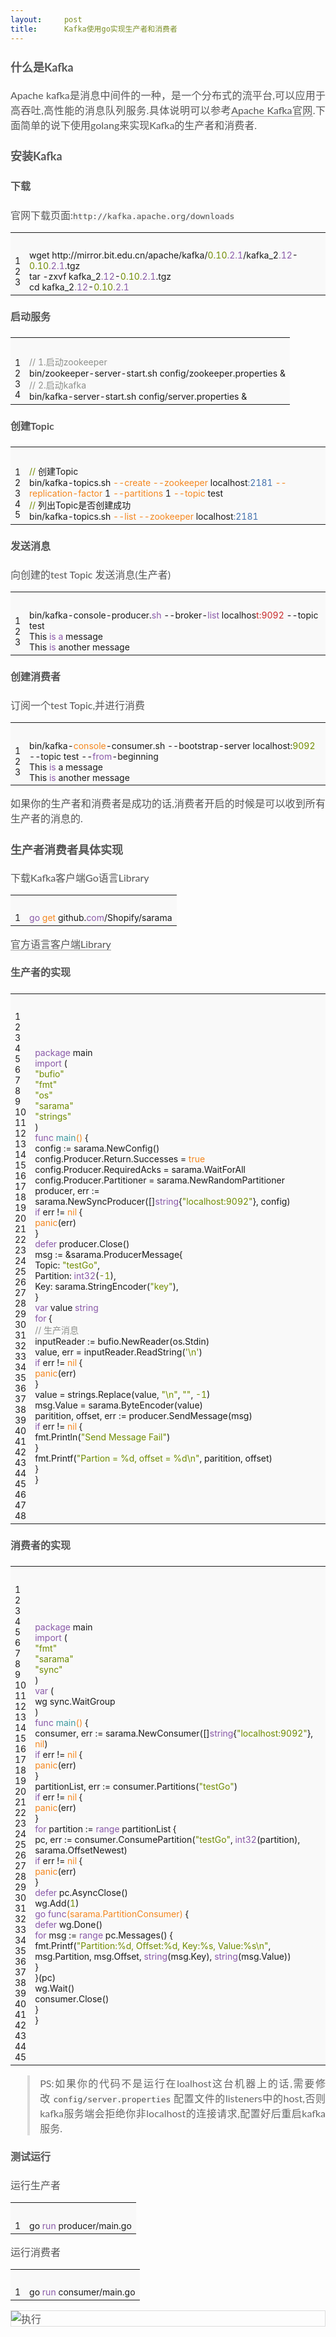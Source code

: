 ```yaml
---
layout:     post
title:      Kafka使用go实现生产者和消费者
---
```

<div id="article_content" class="article_content clearfix csdn-tracking-statistics" data-pid="blog" data-mod="popu_307" data-dsm="post">
								            <link rel="stylesheet" href="https://csdnimg.cn/release/phoenix/template/css/ck_htmledit_views-f76675cdea.css">
						<div class="htmledit_views" id="content_views">
                
<h3 id="什么是Kafka" style="line-height:1.5;font-family:Lato, 'PingFang SC', 'Microsoft YaHei', sans-serif;font-size:18px;color:rgb(85,85,85);text-align:justify;">
什么是Kafka</h3>
<p style="color:rgb(85,85,85);font-family:Lato, 'PingFang SC', 'Microsoft YaHei', sans-serif;font-size:16px;text-align:justify;">
Apache kafka是消息中间件的一种，是一个分布式的流平台,可以应用于高吞吐,高性能的消息队列服务.具体说明可以参考<a href="http://kafka.apache.org/documentation" rel="nofollow" style="background-color:transparent;color:rgb(85,85,85);text-decoration:none;border-bottom:1px solid rgb(153,153,153);">Apache
 Kafka官网</a>.下面简单的说下使用golang来实现Kafka的生产者和消费者.</p>
<a id="more" style="color:rgb(85,85,85);border-bottom:1px solid rgb(153,153,153);font-family:Lato, 'PingFang SC', 'Microsoft YaHei', sans-serif;font-size:16px;text-align:justify;"></a><span style="color:rgb(85,85,85);font-family:Lato, 'PingFang SC', 'Microsoft YaHei', sans-serif;font-size:16px;text-align:justify;"></span>
<h3 id="安装Kafka" style="line-height:1.5;font-family:Lato, 'PingFang SC', 'Microsoft YaHei', sans-serif;font-size:18px;color:rgb(85,85,85);text-align:justify;">
<a href="http://blog.frenlee.com/2017/05/kafka-demo-golang-implementation/#%E5%AE%89%E8%A3%85Kafka" rel="nofollow" class="headerlink" title="安装Kafka" style="background-color:transparent;color:rgb(85,85,85);text-decoration:none;border-bottom:1px solid rgb(153,153,153);"></a>安装Kafka</h3>
<h4 id="下载" style="line-height:1.5;font-family:Lato, 'PingFang SC', 'Microsoft YaHei', sans-serif;font-size:16px;color:rgb(85,85,85);text-align:justify;">
<a href="http://blog.frenlee.com/2017/05/kafka-demo-golang-implementation/#%E4%B8%8B%E8%BD%BD" rel="nofollow" class="headerlink" title="下载" style="background-color:transparent;color:rgb(85,85,85);text-decoration:none;border-bottom:1px solid rgb(153,153,153);"></a>下载</h4>
<p style="color:rgb(85,85,85);font-family:Lato, 'PingFang SC', 'Microsoft YaHei', sans-serif;font-size:16px;text-align:justify;">
官网下载页面:<code style="font-family:consolas, Menlo, 'PingFang SC', 'Microsoft YaHei', monospace;font-size:13px;color:rgb(77,77,76);background:rgb(247,247,247);">http://kafka.apache.org/downloads</code><br></p>
<table style="border-collapse:collapse;border-spacing:0px;border:none;font-size:14px;table-layout:fixed;"><tbody><tr style="background-color:rgb(249,249,249);"><td class="gutter" style="vertical-align:middle;border:none;">
<pre style="overflow:auto;font-family:consolas, Menlo, 'PingFang SC', 'Microsoft YaHei', monospace;font-size:13px;color:rgb(134,145,148);background:rgb(239,242,243);line-height:1.6;border:none;text-align:right;"></pre><div class="line">1</div><div class="line">2</div><div class="line">3</div>
</td>
<td class="code" style="vertical-align:middle;border:none;">
<pre style="overflow:auto;font-family:consolas, Menlo, 'PingFang SC', 'Microsoft YaHei', monospace;font-size:13px;color:rgb(77,77,76);background:rgb(247,247,247);line-height:1.6;border:none;"></pre><div class="line">wget http://mirror.bit.edu.cn/apache/kafka/<span class="number" style="color:rgb(113,140,0);">0.10</span><span class="meta" style="color:rgb(137,89,168);">.2</span><span class="meta" style="color:rgb(137,89,168);">.1</span>/kafka_2<span class="meta" style="color:rgb(137,89,168);">.12</span>-<span class="number" style="color:rgb(113,140,0);">0.10</span><span class="meta" style="color:rgb(137,89,168);">.2</span><span class="meta" style="color:rgb(137,89,168);">.1</span>.tgz</div><div class="line">tar -zxvf kafka_2<span class="meta" style="color:rgb(137,89,168);">.12</span>-<span class="number" style="color:rgb(113,140,0);">0.10</span><span class="meta" style="color:rgb(137,89,168);">.2</span><span class="meta" style="color:rgb(137,89,168);">.1</span>.tgz</div><div class="line">cd kafka_2<span class="meta" style="color:rgb(137,89,168);">.12</span>-<span class="number" style="color:rgb(113,140,0);">0.10</span><span class="meta" style="color:rgb(137,89,168);">.2</span><span class="meta" style="color:rgb(137,89,168);">.1</span></div>
</td>
</tr></tbody></table><p style="color:rgb(85,85,85);font-family:Lato, 'PingFang SC', 'Microsoft YaHei', sans-serif;font-size:16px;text-align:justify;">
</p>
<h4 id="启动服务" style="line-height:1.5;font-family:Lato, 'PingFang SC', 'Microsoft YaHei', sans-serif;font-size:16px;color:rgb(85,85,85);text-align:justify;">
<a href="http://blog.frenlee.com/2017/05/kafka-demo-golang-implementation/#%E5%90%AF%E5%8A%A8%E6%9C%8D%E5%8A%A1" rel="nofollow" class="headerlink" title="启动服务" style="background-color:transparent;color:rgb(85,85,85);text-decoration:none;border-bottom:1px solid rgb(153,153,153);"></a>启动服务</h4>
<table style="border-collapse:collapse;border-spacing:0px;border:none;font-size:14px;table-layout:fixed;"><tbody><tr style="background-color:rgb(249,249,249);"><td class="gutter" style="vertical-align:middle;border:none;">
<pre style="overflow:auto;font-family:consolas, Menlo, 'PingFang SC', 'Microsoft YaHei', monospace;font-size:13px;color:rgb(134,145,148);background:rgb(239,242,243);line-height:1.6;border:none;text-align:right;"></pre><div class="line">1</div><div class="line">2</div><div class="line">3</div><div class="line">4</div>
</td>
<td class="code" style="vertical-align:middle;border:none;">
<pre style="overflow:auto;font-family:consolas, Menlo, 'PingFang SC', 'Microsoft YaHei', monospace;font-size:13px;color:rgb(77,77,76);background:rgb(247,247,247);line-height:1.6;border:none;"></pre><div class="line"><span class="comment" style="color:rgb(142,144,140);">// 1.启动zookeeper</span></div><div class="line">bin/zookeeper-server-start<span class="selector-class">.sh</span> config/zookeeper<span class="selector-class">.properties</span> &amp;</div><div class="line"><span class="comment" style="color:rgb(142,144,140);">// 2.启动kafka</span></div><div class="line">bin/kafka-server-start<span class="selector-class">.sh</span> config/server<span class="selector-class">.properties</span> &amp;</div>
</td>
</tr></tbody></table><h4 id="创建Topic" style="line-height:1.5;font-family:Lato, 'PingFang SC', 'Microsoft YaHei', sans-serif;font-size:16px;color:rgb(85,85,85);text-align:justify;">
<a href="http://blog.frenlee.com/2017/05/kafka-demo-golang-implementation/#%E5%88%9B%E5%BB%BATopic" rel="nofollow" class="headerlink" title="创建Topic" style="background-color:transparent;color:rgb(85,85,85);text-decoration:none;border-bottom:1px solid rgb(153,153,153);"></a>创建Topic</h4>
<table style="border-collapse:collapse;border-spacing:0px;border:none;font-size:14px;table-layout:fixed;"><tbody><tr style="background-color:rgb(249,249,249);"><td class="gutter" style="vertical-align:middle;border:none;">
<pre style="overflow:auto;font-family:consolas, Menlo, 'PingFang SC', 'Microsoft YaHei', monospace;font-size:13px;color:rgb(134,145,148);background:rgb(239,242,243);line-height:1.6;border:none;text-align:right;"></pre><div class="line">1</div><div class="line">2</div><div class="line">3</div><div class="line">4</div><div class="line">5</div>
</td>
<td class="code" style="vertical-align:middle;border:none;">
<pre style="overflow:auto;font-family:consolas, Menlo, 'PingFang SC', 'Microsoft YaHei', monospace;font-size:13px;color:rgb(77,77,76);background:rgb(247,247,247);line-height:1.6;border:none;"></pre><div class="line"><span class="string" style="color:rgb(113,140,0);">//</span> 创建Topic</div><div class="line">bin/kafka-topics.sh <span class="params" style="color:rgb(245,135,31);">--create</span> <span class="params" style="color:rgb(245,135,31);">--zookeeper</span> localhost<span class="function" style="color:rgb(66,113,174);">:2181</span> <span class="params" style="color:rgb(245,135,31);">--replication-factor</span> 1 <span class="params" style="color:rgb(245,135,31);">--partitions</span> 1 <span class="params" style="color:rgb(245,135,31);">--topic</span> test</div><div class="line"></div><div class="line"><span class="string" style="color:rgb(113,140,0);">//</span> 列出Topic是否创建成功</div><div class="line">bin/kafka-topics.sh <span class="params" style="color:rgb(245,135,31);">--list</span> <span class="params" style="color:rgb(245,135,31);">--zookeeper</span> localhost<span class="function" style="color:rgb(66,113,174);">:2181</span></div>
</td>
</tr></tbody></table><h4 id="发送消息" style="line-height:1.5;font-family:Lato, 'PingFang SC', 'Microsoft YaHei', sans-serif;font-size:16px;color:rgb(85,85,85);text-align:justify;">
<a href="http://blog.frenlee.com/2017/05/kafka-demo-golang-implementation/#%E5%8F%91%E9%80%81%E6%B6%88%E6%81%AF" rel="nofollow" class="headerlink" title="发送消息" style="background-color:transparent;color:rgb(85,85,85);text-decoration:none;border-bottom:1px solid rgb(153,153,153);"></a>发送消息</h4>
<p style="color:rgb(85,85,85);font-family:Lato, 'PingFang SC', 'Microsoft YaHei', sans-serif;font-size:16px;text-align:justify;">
向创建的test Topic 发送消息(生产者)<br></p>
<table style="border-collapse:collapse;border-spacing:0px;border:none;font-size:14px;table-layout:fixed;"><tbody><tr style="background-color:rgb(249,249,249);"><td class="gutter" style="vertical-align:middle;border:none;">
<pre style="overflow:auto;font-family:consolas, Menlo, 'PingFang SC', 'Microsoft YaHei', monospace;font-size:13px;color:rgb(134,145,148);background:rgb(239,242,243);line-height:1.6;border:none;text-align:right;"></pre><div class="line">1</div><div class="line">2</div><div class="line">3</div>
</td>
<td class="code" style="vertical-align:middle;border:none;">
<pre style="overflow:auto;font-family:consolas, Menlo, 'PingFang SC', 'Microsoft YaHei', monospace;font-size:13px;color:rgb(77,77,76);background:rgb(247,247,247);line-height:1.6;border:none;"></pre><div class="line">bin/kafka-console-producer.<span class="keyword" style="color:rgb(137,89,168);">sh</span> --broker-<span class="keyword" style="color:rgb(137,89,168);">list</span> localhos<span class="variable" style="color:rgb(200,40,41);">t:9092</span> --topic test</div><div class="line">This <span class="keyword" style="color:rgb(137,89,168);">is</span> <span class="keyword" style="color:rgb(137,89,168);">a</span> message</div><div class="line">This <span class="keyword" style="color:rgb(137,89,168);">is</span> another message</div>
</td>
</tr></tbody></table><p style="color:rgb(85,85,85);font-family:Lato, 'PingFang SC', 'Microsoft YaHei', sans-serif;font-size:16px;text-align:justify;">
</p>
<h4 id="创建消费者" style="line-height:1.5;font-family:Lato, 'PingFang SC', 'Microsoft YaHei', sans-serif;font-size:16px;color:rgb(85,85,85);text-align:justify;">
<a href="http://blog.frenlee.com/2017/05/kafka-demo-golang-implementation/#%E5%88%9B%E5%BB%BA%E6%B6%88%E8%B4%B9%E8%80%85" rel="nofollow" class="headerlink" title="创建消费者" style="background-color:transparent;color:rgb(85,85,85);text-decoration:none;border-bottom:1px solid rgb(153,153,153);"></a>创建消费者</h4>
<p style="color:rgb(85,85,85);font-family:Lato, 'PingFang SC', 'Microsoft YaHei', sans-serif;font-size:16px;text-align:justify;">
订阅一个test Topic,并进行消费<br></p>
<table style="border-collapse:collapse;border-spacing:0px;border:none;font-size:14px;table-layout:fixed;"><tbody><tr style="background-color:rgb(249,249,249);"><td class="gutter" style="vertical-align:middle;border:none;">
<pre style="overflow:auto;font-family:consolas, Menlo, 'PingFang SC', 'Microsoft YaHei', monospace;font-size:13px;color:rgb(134,145,148);background:rgb(239,242,243);line-height:1.6;border:none;text-align:right;"></pre><div class="line">1</div><div class="line">2</div><div class="line">3</div>
</td>
<td class="code" style="vertical-align:middle;border:none;">
<pre style="overflow:auto;font-family:consolas, Menlo, 'PingFang SC', 'Microsoft YaHei', monospace;font-size:13px;color:rgb(77,77,76);background:rgb(247,247,247);line-height:1.6;border:none;"></pre><div class="line">bin/kafka-<span class="built_in" style="color:rgb(245,135,31);">console</span>-consumer.sh --bootstrap-server localhost:<span class="number" style="color:rgb(113,140,0);">9092</span> --topic test --<span class="keyword" style="color:rgb(137,89,168);">from</span>-beginning</div><div class="line">This <span class="keyword" style="color:rgb(137,89,168);">is</span> a message</div><div class="line">This <span class="keyword" style="color:rgb(137,89,168);">is</span> another message</div>
</td>
</tr></tbody></table><p style="color:rgb(85,85,85);font-family:Lato, 'PingFang SC', 'Microsoft YaHei', sans-serif;font-size:16px;text-align:justify;">
</p>
<p style="color:rgb(85,85,85);font-family:Lato, 'PingFang SC', 'Microsoft YaHei', sans-serif;font-size:16px;text-align:justify;">
如果你的生产者和消费者是成功的话,消费者开启的时候是可以收到所有生产者的消息的.</p>
<h3 id="生产者消费者具体实现" style="line-height:1.5;font-family:Lato, 'PingFang SC', 'Microsoft YaHei', sans-serif;font-size:18px;color:rgb(85,85,85);text-align:justify;">
<a href="http://blog.frenlee.com/2017/05/kafka-demo-golang-implementation/#%E7%94%9F%E4%BA%A7%E8%80%85%E6%B6%88%E8%B4%B9%E8%80%85%E5%85%B7%E4%BD%93%E5%AE%9E%E7%8E%B0" rel="nofollow" class="headerlink" title="生产者消费者具体实现" style="background-color:transparent;color:rgb(85,85,85);text-decoration:none;border-bottom:1px solid rgb(153,153,153);"></a>生产者消费者具体实现</h3>
<p style="color:rgb(85,85,85);font-family:Lato, 'PingFang SC', 'Microsoft YaHei', sans-serif;font-size:16px;text-align:justify;">
下载Kafka客户端Go语言Library<br></p>
<table style="border-collapse:collapse;border-spacing:0px;border:none;font-size:14px;table-layout:fixed;"><tbody><tr style="background-color:rgb(249,249,249);"><td class="gutter" style="vertical-align:middle;border:none;">
<pre style="overflow:auto;font-family:consolas, Menlo, 'PingFang SC', 'Microsoft YaHei', monospace;font-size:13px;color:rgb(134,145,148);background:rgb(239,242,243);line-height:1.6;border:none;text-align:right;"></pre><div class="line">1</div>
</td>
<td class="code" style="vertical-align:middle;border:none;">
<pre style="overflow:auto;font-family:consolas, Menlo, 'PingFang SC', 'Microsoft YaHei', monospace;font-size:13px;color:rgb(77,77,76);background:rgb(247,247,247);line-height:1.6;border:none;"></pre><div class="line"><span class="keyword" style="color:rgb(137,89,168);">go</span> <span class="built_in" style="color:rgb(245,135,31);">get</span> github.<span class="keyword" style="color:rgb(137,89,168);">com</span>/Shopify/sarama</div>
</td>
</tr></tbody></table><p style="color:rgb(85,85,85);font-family:Lato, 'PingFang SC', 'Microsoft YaHei', sans-serif;font-size:16px;text-align:justify;">
</p>
<p style="color:rgb(85,85,85);font-family:Lato, 'PingFang SC', 'Microsoft YaHei', sans-serif;font-size:16px;text-align:justify;">
<a href="https://cwiki.apache.org/confluence/display/KAFKA/Clients" rel="nofollow" style="background-color:transparent;color:rgb(85,85,85);text-decoration:none;border-bottom:1px solid rgb(153,153,153);">官方语言客户端Library</a></p>
<h4 id="生产者的实现" style="line-height:1.5;font-family:Lato, 'PingFang SC', 'Microsoft YaHei', sans-serif;font-size:16px;color:rgb(85,85,85);text-align:justify;">
<a href="http://blog.frenlee.com/2017/05/kafka-demo-golang-implementation/#%E7%94%9F%E4%BA%A7%E8%80%85%E7%9A%84%E5%AE%9E%E7%8E%B0" rel="nofollow" class="headerlink" title="生产者的实现" style="background-color:transparent;color:rgb(85,85,85);text-decoration:none;border-bottom:1px solid rgb(153,153,153);"></a>生产者的实现</h4>
<table style="border-collapse:collapse;border-spacing:0px;border:none;font-size:14px;table-layout:fixed;"><tbody><tr style="background-color:rgb(249,249,249);"><td class="gutter" style="vertical-align:middle;border:none;">
<pre style="overflow:auto;font-family:consolas, Menlo, 'PingFang SC', 'Microsoft YaHei', monospace;font-size:13px;color:rgb(134,145,148);background:rgb(239,242,243);line-height:1.6;border:none;text-align:right;"></pre><div class="line">1</div><div class="line">2</div><div class="line">3</div><div class="line">4</div><div class="line">5</div><div class="line">6</div><div class="line">7</div><div class="line">8</div><div class="line">9</div><div class="line">10</div><div class="line">11</div><div class="line">12</div><div class="line">13</div><div class="line">14</div><div class="line">15</div><div class="line">16</div><div class="line">17</div><div class="line">18</div><div class="line">19</div><div class="line">20</div><div class="line">21</div><div class="line">22</div><div class="line">23</div><div class="line">24</div><div class="line">25</div><div class="line">26</div><div class="line">27</div><div class="line">28</div><div class="line">29</div><div class="line">30</div><div class="line">31</div><div class="line">32</div><div class="line">33</div><div class="line">34</div><div class="line">35</div><div class="line">36</div><div class="line">37</div><div class="line">38</div><div class="line">39</div><div class="line">40</div><div class="line">41</div><div class="line">42</div><div class="line">43</div><div class="line">44</div><div class="line">45</div><div class="line">46</div><div class="line">47</div><div class="line">48</div>
</td>
<td class="code" style="vertical-align:middle;border:none;">
<pre style="overflow:auto;font-family:consolas, Menlo, 'PingFang SC', 'Microsoft YaHei', monospace;font-size:13px;color:rgb(77,77,76);background:rgb(247,247,247);line-height:1.6;border:none;"></pre><div class="line"><span class="keyword" style="color:rgb(137,89,168);">package</span> main</div><div class="line"></div><div class="line"><span class="keyword" style="color:rgb(137,89,168);">import</span> (</div><div class="line">	<span class="string" style="color:rgb(113,140,0);">"bufio"</span></div><div class="line">	<span class="string" style="color:rgb(113,140,0);">"fmt"</span></div><div class="line">	<span class="string" style="color:rgb(113,140,0);">"os"</span></div><div class="line">	<span class="string" style="color:rgb(113,140,0);">"sarama"</span></div><div class="line">	<span class="string" style="color:rgb(113,140,0);">"strings"</span></div><div class="line">)</div><div class="line"></div><div class="line"><span class="function" style="color:rgb(66,113,174);"><span class="keyword" style="color:rgb(137,89,168);">func</span> <span class="title" style="color:rgb(62,153,159);">main</span><span class="params" style="color:rgb(245,135,31);">()</span></span> {</div><div class="line">	config := sarama.NewConfig()</div><div class="line">	config.Producer.Return.Successes = <span class="literal" style="color:rgb(245,135,31);">true</span> </div><div class="line">	config.Producer.RequiredAcks = sarama.WaitForAll</div><div class="line">	config.Producer.Partitioner = sarama.NewRandomPartitioner</div><div class="line"></div><div class="line">	producer, err := sarama.NewSyncProducer([]<span class="keyword" style="color:rgb(137,89,168);">string</span>{<span class="string" style="color:rgb(113,140,0);">"localhost:9092"</span>}, config)</div><div class="line"></div><div class="line">	<span class="keyword" style="color:rgb(137,89,168);">if</span> err != <span class="literal" style="color:rgb(245,135,31);">nil</span> {</div><div class="line">		<span class="built_in" style="color:rgb(245,135,31);">panic</span>(err)</div><div class="line">	}</div><div class="line">	<span class="keyword" style="color:rgb(137,89,168);">defer</span> producer.Close()</div><div class="line"></div><div class="line">	msg := &amp;sarama.ProducerMessage{</div><div class="line">		Topic:     <span class="string" style="color:rgb(113,140,0);">"testGo"</span>,</div><div class="line">		Partition: <span class="keyword" style="color:rgb(137,89,168);">int32</span>(<span class="number" style="color:rgb(113,140,0);">-1</span>),</div><div class="line">		Key:       sarama.StringEncoder(<span class="string" style="color:rgb(113,140,0);">"key"</span>),</div><div class="line">	}</div><div class="line"></div><div class="line">	<span class="keyword" style="color:rgb(137,89,168);">var</span> value <span class="keyword" style="color:rgb(137,89,168);">string</span></div><div class="line">	<span class="keyword" style="color:rgb(137,89,168);">for</span> {</div><div class="line">        <span class="comment" style="color:rgb(142,144,140);">// 生产消息</span></div><div class="line">		inputReader := bufio.NewReader(os.Stdin)</div><div class="line">		value, err = inputReader.ReadString(<span class="string" style="color:rgb(113,140,0);">'\n'</span>)</div><div class="line">		<span class="keyword" style="color:rgb(137,89,168);">if</span> err != <span class="literal" style="color:rgb(245,135,31);">nil</span> {</div><div class="line">			<span class="built_in" style="color:rgb(245,135,31);">panic</span>(err)</div><div class="line">		}</div><div class="line">		value = strings.Replace(value, <span class="string" style="color:rgb(113,140,0);">"\n"</span>, <span class="string" style="color:rgb(113,140,0);">""</span>, <span class="number" style="color:rgb(113,140,0);">-1</span>)</div><div class="line">		msg.Value = sarama.ByteEncoder(value)</div><div class="line">		paritition, offset, err := producer.SendMessage(msg)</div><div class="line"></div><div class="line">		<span class="keyword" style="color:rgb(137,89,168);">if</span> err != <span class="literal" style="color:rgb(245,135,31);">nil</span> {</div><div class="line">			fmt.Println(<span class="string" style="color:rgb(113,140,0);">"Send Message Fail"</span>)</div><div class="line">		}</div><div class="line"></div><div class="line">		fmt.Printf(<span class="string" style="color:rgb(113,140,0);">"Partion = %d, offset = %d\n"</span>, paritition, offset)</div><div class="line">	}</div><div class="line">}</div>
</td>
</tr></tbody></table><h4 id="消费者的实现" style="line-height:1.5;font-family:Lato, 'PingFang SC', 'Microsoft YaHei', sans-serif;font-size:16px;color:rgb(85,85,85);text-align:justify;">
<a href="http://blog.frenlee.com/2017/05/kafka-demo-golang-implementation/#%E6%B6%88%E8%B4%B9%E8%80%85%E7%9A%84%E5%AE%9E%E7%8E%B0" rel="nofollow" class="headerlink" title="消费者的实现" style="background-color:transparent;color:rgb(85,85,85);text-decoration:none;border-bottom:1px solid rgb(153,153,153);"></a>消费者的实现</h4>
<table style="border-collapse:collapse;border-spacing:0px;border:none;font-size:14px;table-layout:fixed;"><tbody><tr style="background-color:rgb(249,249,249);"><td class="gutter" style="vertical-align:middle;border:none;">
<pre style="overflow:auto;font-family:consolas, Menlo, 'PingFang SC', 'Microsoft YaHei', monospace;font-size:13px;color:rgb(134,145,148);background:rgb(239,242,243);line-height:1.6;border:none;text-align:right;"></pre><div class="line">1</div><div class="line">2</div><div class="line">3</div><div class="line">4</div><div class="line">5</div><div class="line">6</div><div class="line">7</div><div class="line">8</div><div class="line">9</div><div class="line">10</div><div class="line">11</div><div class="line">12</div><div class="line">13</div><div class="line">14</div><div class="line">15</div><div class="line">16</div><div class="line">17</div><div class="line">18</div><div class="line">19</div><div class="line">20</div><div class="line">21</div><div class="line">22</div><div class="line">23</div><div class="line">24</div><div class="line">25</div><div class="line">26</div><div class="line">27</div><div class="line">28</div><div class="line">29</div><div class="line">30</div><div class="line">31</div><div class="line">32</div><div class="line">33</div><div class="line">34</div><div class="line">35</div><div class="line">36</div><div class="line">37</div><div class="line">38</div><div class="line">39</div><div class="line">40</div><div class="line">41</div><div class="line">42</div><div class="line">43</div><div class="line">44</div><div class="line">45</div>
</td>
<td class="code" style="vertical-align:middle;border:none;">
<pre style="overflow:auto;font-family:consolas, Menlo, 'PingFang SC', 'Microsoft YaHei', monospace;font-size:13px;color:rgb(77,77,76);background:rgb(247,247,247);line-height:1.6;border:none;"></pre><div class="line"><span class="keyword" style="color:rgb(137,89,168);">package</span> main</div><div class="line"></div><div class="line"><span class="keyword" style="color:rgb(137,89,168);">import</span> (</div><div class="line">	<span class="string" style="color:rgb(113,140,0);">"fmt"</span></div><div class="line">	<span class="string" style="color:rgb(113,140,0);">"sarama"</span></div><div class="line">	<span class="string" style="color:rgb(113,140,0);">"sync"</span></div><div class="line">)</div><div class="line"></div><div class="line"><span class="keyword" style="color:rgb(137,89,168);">var</span> (</div><div class="line">	wg sync.WaitGroup</div><div class="line">)</div><div class="line"></div><div class="line"><span class="function" style="color:rgb(66,113,174);"><span class="keyword" style="color:rgb(137,89,168);">func</span> <span class="title" style="color:rgb(62,153,159);">main</span><span class="params" style="color:rgb(245,135,31);">()</span></span> {</div><div class="line">	consumer, err := sarama.NewConsumer([]<span class="keyword" style="color:rgb(137,89,168);">string</span>{<span class="string" style="color:rgb(113,140,0);">"localhost:9092"</span>}, <span class="literal" style="color:rgb(245,135,31);">nil</span>)</div><div class="line"></div><div class="line">	<span class="keyword" style="color:rgb(137,89,168);">if</span> err != <span class="literal" style="color:rgb(245,135,31);">nil</span> {</div><div class="line">		<span class="built_in" style="color:rgb(245,135,31);">panic</span>(err)</div><div class="line">	}</div><div class="line"></div><div class="line">	partitionList, err := consumer.Partitions(<span class="string" style="color:rgb(113,140,0);">"testGo"</span>)</div><div class="line"></div><div class="line">	<span class="keyword" style="color:rgb(137,89,168);">if</span> err != <span class="literal" style="color:rgb(245,135,31);">nil</span> {</div><div class="line">		<span class="built_in" style="color:rgb(245,135,31);">panic</span>(err)</div><div class="line">	}</div><div class="line"></div><div class="line">	<span class="keyword" style="color:rgb(137,89,168);">for</span> partition := <span class="keyword" style="color:rgb(137,89,168);">range</span> partitionList {</div><div class="line">		pc, err := consumer.ConsumePartition(<span class="string" style="color:rgb(113,140,0);">"testGo"</span>, <span class="keyword" style="color:rgb(137,89,168);">int32</span>(partition), sarama.OffsetNewest)</div><div class="line">		<span class="keyword" style="color:rgb(137,89,168);">if</span> err != <span class="literal" style="color:rgb(245,135,31);">nil</span> {</div><div class="line">			<span class="built_in" style="color:rgb(245,135,31);">panic</span>(err)</div><div class="line">		}</div><div class="line"></div><div class="line">		<span class="keyword" style="color:rgb(137,89,168);">defer</span> pc.AsyncClose()</div><div class="line"></div><div class="line">		wg.Add(<span class="number" style="color:rgb(113,140,0);">1</span>)</div><div class="line"></div><div class="line">		<span class="keyword" style="color:rgb(137,89,168);">go</span> <span class="function" style="color:rgb(66,113,174);"><span class="keyword" style="color:rgb(137,89,168);">func</span><span class="params" style="color:rgb(245,135,31);">(sarama.PartitionConsumer)</span></span> {</div><div class="line">			<span class="keyword" style="color:rgb(137,89,168);">defer</span> wg.Done()</div><div class="line">			<span class="keyword" style="color:rgb(137,89,168);">for</span> msg := <span class="keyword" style="color:rgb(137,89,168);">range</span> pc.Messages() {</div><div class="line">				fmt.Printf(<span class="string" style="color:rgb(113,140,0);">"Partition:%d, Offset:%d, Key:%s, Value:%s\n"</span>, msg.Partition, msg.Offset, <span class="keyword" style="color:rgb(137,89,168);">string</span>(msg.Key), <span class="keyword" style="color:rgb(137,89,168);">string</span>(msg.Value))</div><div class="line">			}</div><div class="line">		}(pc)</div><div class="line">		wg.Wait()</div><div class="line">		consumer.Close()</div><div class="line">	}</div><div class="line">}</div>
</td>
</tr></tbody></table><blockquote style="color:rgb(102,102,102);border-left:4px solid rgb(221,221,221);font-family:Lato, 'PingFang SC', 'Microsoft YaHei', sans-serif;font-size:16px;text-align:justify;">
<p>PS:如果你的代码不是运行在loalhost这台机器上的话,需要修改 <code style="font-family:consolas, Menlo, 'PingFang SC', 'Microsoft YaHei', monospace;font-size:13px;color:rgb(77,77,76);background:rgb(247,247,247);">config/server.properties</code> 配置文件的listeners中的host,否则kafka服务端会拒绝你非localhost的连接请求,配置好后重启kafka服务.</p>
</blockquote>
<h4 id="测试运行" style="line-height:1.5;font-family:Lato, 'PingFang SC', 'Microsoft YaHei', sans-serif;font-size:16px;color:rgb(85,85,85);text-align:justify;">
<a href="http://blog.frenlee.com/2017/05/kafka-demo-golang-implementation/#%E6%B5%8B%E8%AF%95%E8%BF%90%E8%A1%8C" rel="nofollow" class="headerlink" title="测试运行" style="background-color:transparent;color:rgb(85,85,85);text-decoration:none;border-bottom:1px solid rgb(153,153,153);"></a>测试运行</h4>
<p style="color:rgb(85,85,85);font-family:Lato, 'PingFang SC', 'Microsoft YaHei', sans-serif;font-size:16px;text-align:justify;">
运行生产者<br></p>
<table style="border-collapse:collapse;border-spacing:0px;border:none;font-size:14px;table-layout:fixed;"><tbody><tr style="background-color:rgb(249,249,249);"><td class="gutter" style="vertical-align:middle;border:none;">
<pre style="overflow:auto;font-family:consolas, Menlo, 'PingFang SC', 'Microsoft YaHei', monospace;font-size:13px;color:rgb(134,145,148);background:rgb(239,242,243);line-height:1.6;border:none;text-align:right;"></pre><div class="line">1</div>
</td>
<td class="code" style="vertical-align:middle;border:none;">
<pre style="overflow:auto;font-family:consolas, Menlo, 'PingFang SC', 'Microsoft YaHei', monospace;font-size:13px;color:rgb(77,77,76);background:rgb(247,247,247);line-height:1.6;border:none;"></pre><div class="line">go <span class="keyword" style="color:rgb(137,89,168);">run</span><span class="bash"> producer/main.go</span></div>
</td>
</tr></tbody></table><p style="color:rgb(85,85,85);font-family:Lato, 'PingFang SC', 'Microsoft YaHei', sans-serif;font-size:16px;text-align:justify;">
</p>
<p style="color:rgb(85,85,85);font-family:Lato, 'PingFang SC', 'Microsoft YaHei', sans-serif;font-size:16px;text-align:justify;">
运行消费者<br></p>
<table style="border-collapse:collapse;border-spacing:0px;border:none;font-size:14px;table-layout:fixed;"><tbody><tr style="background-color:rgb(249,249,249);"><td class="gutter" style="vertical-align:middle;border:none;">
<pre style="overflow:auto;font-family:consolas, Menlo, 'PingFang SC', 'Microsoft YaHei', monospace;font-size:13px;color:rgb(134,145,148);background:rgb(239,242,243);line-height:1.6;border:none;text-align:right;"></pre><div class="line">1</div>
</td>
<td class="code" style="vertical-align:middle;border:none;">
<pre style="overflow:auto;font-family:consolas, Menlo, 'PingFang SC', 'Microsoft YaHei', monospace;font-size:13px;color:rgb(77,77,76);background:rgb(247,247,247);line-height:1.6;border:none;"></pre><div class="line">go <span class="keyword" style="color:rgb(137,89,168);">run</span><span class="bash"> consumer/main.go</span></div>
</td>
</tr></tbody></table><p style="color:rgb(85,85,85);font-family:Lato, 'PingFang SC', 'Microsoft YaHei', sans-serif;font-size:16px;text-align:justify;">
</p>
<p style="color:rgb(85,85,85);font-family:Lato, 'PingFang SC', 'Microsoft YaHei', sans-serif;font-size:16px;text-align:justify;">
<a href="http://blog.frenlee.com/images/kafka-go.png" rel="nofollow" class="fancybox" style="background-color:transparent;color:rgb(85,85,85);text-decoration:none;border-bottom:1px solid rgb(153,153,153);"><img src="http://blog.frenlee.com/images/kafka-go.png" alt="执行" style="border:1px solid rgb(221,221,221);display:block !important;"></a></p>
            </div>
                </div>